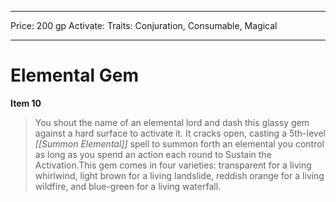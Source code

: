 
---
Price: 200 gp
Activate: 
Traits: Conjuration, Consumable, Magical

---

# Elemental Gem

**Item 10**

> You shout the name of an elemental lord and dash this glassy gem against a hard surface to activate it. It cracks open, casting a 5th-level *[[Summon Elemental]]* spell to summon forth an elemental you control as long as you spend an action each round to Sustain the Activation.This gem comes in four varieties: transparent for a living whirlwind, light brown for a living landslide, reddish orange for a living wildfire, and blue-green for a living waterfall.

